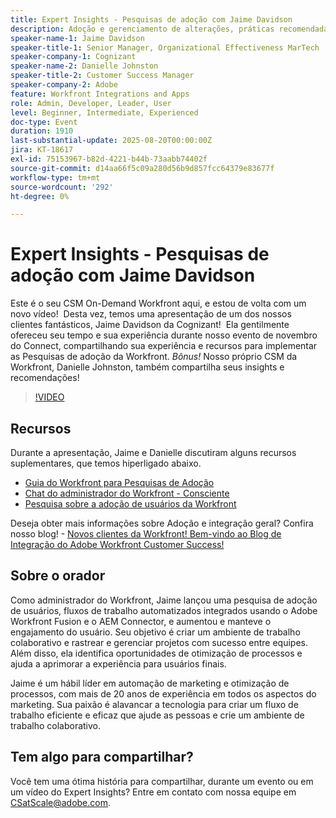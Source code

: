 ```yaml
---
title: Expert Insights - Pesquisas de adoção com Jaime Davidson
description: Adoção e gerenciamento de alterações, práticas recomendadas, automação do fluxo de trabalho (todos se encaixam perfeitamente, pois a sessão é sobre pesquisas de adoção, otimização e processos de dimensionamento)
speaker-name-1: Jaime Davidson
speaker-title-1: Senior Manager, Organizational Effectiveness MarTech
speaker-company-1: Cognizant
speaker-name-2: Danielle Johnston
speaker-title-2: Customer Success Manager
speaker-company-2: Adobe
feature: Workfront Integrations and Apps
role: Admin, Developer, Leader, User
level: Beginner, Intermediate, Experienced
doc-type: Event
duration: 1910
last-substantial-update: 2025-08-20T00:00:00Z
jira: KT-18617
exl-id: 75153967-b82d-4221-b44b-73aabb74402f
source-git-commit: d14aa66f5c09a280d56b9d857fcc64379e83677f
workflow-type: tm+mt
source-wordcount: '292'
ht-degree: 0%

---
```


# Expert Insights - Pesquisas de adoção com Jaime Davidson

Este é o seu CSM On-Demand Workfront aqui, e estou de volta com um novo vídeo!  Desta vez, temos uma apresentação de um dos nossos clientes fantásticos, Jaime Davidson da Cognizant!  Ela gentilmente ofereceu seu tempo e sua experiência durante nosso evento de novembro do Connect, compartilhando sua experiência e recursos para implementar as Pesquisas de adoção da Workfront. *Bônus!* Nosso próprio CSM da Workfront, Danielle Johnston, também compartilha seus insights e recomendações!

>[!VIDEO](https://video.tv.adobe.com/v/3469895/?learn=on&enablevpops)

## Recursos

Durante a apresentação, Jaime e Danielle discutiram alguns recursos suplementares, que temos hiperligado abaixo.

* [Guia do Workfront para Pesquisas de Adoção](https://cdn.experience.workfront.com/Training/Guides/Customer+Success+at+Scale/Workfront+Guide+to+Adoption+Surveys)
* [Chat do administrador do Workfront - Consciente](https://cdn.experience.workfront.com/Training/Guides/Customer+Success+at+Scale/Workfront+-+Admin+Chat+20231113+final+GBC)
* [Pesquisa sobre a adoção de usuários da Workfront](https://cdn.experience.workfront.com/Training/Guides/Customer+Success+at+Scale/Workfront+User+Adoption+Survey+2022+final_Admin+chat)

Deseja obter mais informações sobre Adoção e integração geral? Confira nosso blog! - [Novos clientes da Workfront! Bem-vindo ao Blog de Integração do Adobe Workfront Customer Success!](https://experienceleaguecommunities.adobe.com/t5/workfront-blogs/new-workfront-customers-welcome-to-the-adobe-workfront-customer/ba-p/635927?profile.language=pt)

## Sobre o orador

Como administrador do Workfront, Jaime lançou uma pesquisa de adoção de usuários, fluxos de trabalho automatizados integrados usando o Adobe Workfront Fusion e o AEM Connector, e aumentou e manteve o engajamento do usuário. Seu objetivo é criar um ambiente de trabalho colaborativo e rastrear e gerenciar projetos com sucesso entre equipes. Além disso, ela identifica oportunidades de otimização de processos e ajuda a aprimorar a experiência para usuários finais.

Jaime é um hábil líder em automação de marketing e otimização de processos, com mais de 20 anos de experiência em todos os aspectos do marketing. Sua paixão é alavancar a tecnologia para criar um fluxo de trabalho eficiente e eficaz que ajude as pessoas e crie um ambiente de trabalho colaborativo.

## Tem algo para compartilhar?

Você tem uma ótima história para compartilhar, durante um evento ou em um vídeo do Expert Insights? Entre em contato com nossa equipe em [CSatScale@adobe.com](mailto:CSatScale@adobe.com).
